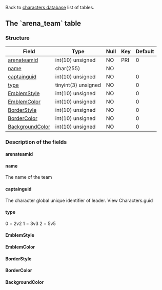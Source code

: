 Back to [characters database](charactersdb_struct) list of tables.

The \`arena\_team\` table
-------------------------

### Structure

| **Field**                                     | **Type**            | **Null** | **Key** | **Default** |
|-----------------------------------------------|---------------------|----------|---------|-------------|
| [arenateamid](Arena_team#arenateamid)         | int(10) unsigned    | NO       | PRI     | 0           |
| [name](Arena_team#name)                       | char(255)           | NO       |         |             |
| [captainguid](Arena_team#captainguid)         | int(10) unsigned    | NO       |         | 0           |
| [type](Arena_team#type)                       | tinyint(3) unsigned | NO       |         | 0           |
| [EmblemStyle](Arena_team#emblemstyle)         | int(10) unsigned    | NO       |         | 0           |
| [EmblemColor](Arena_team#emblemcolor)         | int(10) unsigned    | NO       |         | 0           |
| [BorderStyle](Arena_team#borderstyle)         | int(10) unsigned    | NO       |         | 0           |
| [BorderColor](Arena_team#bordercolor)         | int(10) unsigned    | NO       |         | 0           |
| [BackgroundColor](Arena_team#backgroundcolor) | int(10) unsigned    | NO       |         | 0           |

### Description of the fields

#### arenateamid

#### name

The name of the team

#### captainguid

The character global unique identifier of leader. View Characters.guid

#### type

0 = 2v2 1 = 3v3 2 = 5v5

#### EmblemStyle

#### EmblemColor

#### BorderStyle

#### BorderColor

#### BackgroundColor
